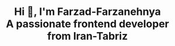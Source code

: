 <h1 align="center">
  Hi 👋, I'm Farzad-Farzanehnya
    <br />
  <span>A passionate frontend developer from Iran-Tabriz</span>
</h1>
<h3 align="center"></h3>
